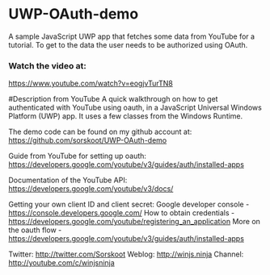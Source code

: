 # UWP-OAuth-demo
A sample JavaScript UWP app that fetches some data from YouTube for a tutorial. To get to the data the user needs to be authorized using OAuth.

### Watch the video at: ###
https://www.youtube.com/watch?v=eogjvTurTN8 

#Description from YouTube
A quick walkthrough on how to get authenticated with YouTube using oauth, in a JavaScript Universal Windows Platform (UWP) app. It uses a few classes from the Windows Runtime. 

The demo code can be found on my github account at:
https://github.com/sorskoot/UWP-OAuth-demo

Guide from YouTube for setting up oauth:
https://developers.google.com/youtube/v3/guides/auth/installed-apps

Documentation of the YouTube API:
https://developers.google.com/youtube/v3/docs/

Getting your own client ID and client secret:
Google developer console - https://console.developers.google.com/
How to obtain credentials - https://developers.google.com/youtube/registering_an_application
More on the oauth flow - https://developers.google.com/youtube/v3/guides/auth/installed-apps

Twitter: http://twitter.com/Sorskoot
Weblog: http://winjs.ninja
Channel: http://youtube.com/c/winjsninja
